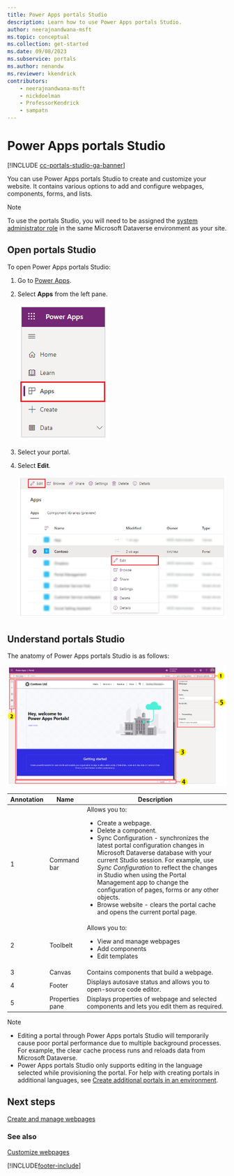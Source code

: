 ```yaml
---
title: Power Apps portals Studio
description: Learn how to use Power Apps portals Studio.
author: neerajnandwana-msft
ms.topic: conceptual
ms.collection: get-started
ms.date: 09/08/2023
ms.subservice: portals
ms.author: nenandw
ms.reviewer: kkendrick
contributors:
    - neerajnandwana-msft
    - nickdoelman
    - ProfessorKendrick
    - sampatn
---
```


# Power Apps portals Studio

[!INCLUDE [cc-portals-studio-ga-banner](../../includes/cc-portals-studio-ga-banner.md)]

You can use Power Apps portals Studio to create and customize your website. It contains various options to add and configure webpages, components, forms, and lists.

> [!NOTE]
> To use the portals Studio, you will need to be assigned the [system administrator role](/power-platform/admin/assign-security-roles) in the same Microsoft Dataverse environment as your site. 

## Open portals Studio

To open Power Apps portals Studio:

1. Go to [Power Apps](https://make.powerapps.com).

1. Select **Apps** from the left pane.

    ![Select Apps from left pane.](media/studio-apps.png "Select Apps from left pane")

1. Select your portal.

1. Select **Edit**.

    ![Select Edit to open the portal in Studio.](media/edit-portal.png "Select Edit to open the portal in Studio")

## Understand portals Studio

The anatomy of Power Apps portals Studio is as follows:

![Power Apps portals Studio anatomy.](media/maker-anatomy.png "Power Apps portals Studio anatomy")  

| **Annotation** | **Name**        | **Description**                                                                              |
|----------------|-----------------|----------------------------------------------------------------------------------------------|
| 1              | Command bar     | Allows you to: <ul> <li> Create a webpage. </li> <li> Delete a component. </li> <li> Sync Configuration - synchronizes the latest portal configuration changes in Microsoft Dataverse database with your current Studio session. For example, use *Sync Configuration* to reflect the changes in Studio when using the Portal Management app to change the configuration of pages, forms or any other objects. </li> <li> Browse website - clears the portal cache and opens the current portal page. </li></ul>  |
| 2              | Toolbelt        | Allows you to:<ul><li>View and manage webpages</li><li>Add components</li><li>Edit templates</li></ul>  |
| 3              | Canvas          | Contains components that build a webpage.                                                    |
| 4              | Footer          | Displays autosave status and allows you to open-source code editor.                         |
| 5              | Properties pane | Displays properties of webpage and selected components and lets you edit them as required. |

> [!NOTE]
> - Editing a portal through Power Apps portals Studio will temporarily cause poor portal performance due to multiple background processes. For example, the clear cache process runs and reloads data from Microsoft Dataverse.
> - Power Apps portals Studio only supports editing in the language selected while provisioning the portal. For help with creating portals in additional languages, see [Create additional portals in an environment](create-additional-portals.md).

## Next steps

[Create and manage webpages](create-manage-webpages.md)

### See also

[Customize webpages](compose-page.md)


[!INCLUDE[footer-include](../../includes/footer-banner.md)]
